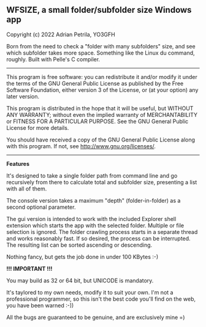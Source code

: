 ## WFSIZE, a small folder/subfolder size Windows app

Copyright (c) 2022 Adrian Petrila, YO3GFH

Born from the need to check a "folder with many subfolders" size, 
and see which subfolder takes more space. Something like the Linux
du command, roughly. Built with Pelle's C compiler.

-------

This program is free software: you can redistribute it and/or modify
it under the terms of the GNU General Public License as published by
the Free Software Foundation, either version 3 of the License, or
(at your option) any later version.

This program is distributed in the hope that it will be useful,
but WITHOUT ANY WARRANTY; without even the implied warranty of
MERCHANTABILITY or FITNESS FOR A PARTICULAR PURPOSE.  See the
GNU General Public License for more details.

You should have received a copy of the GNU General Public License
along with this program.  If not, see <http://www.gnu.org/licenses/>.

-------

**Features**

It's designed to take a single folder path from command line and
go recursively from there to calculate total and subfolder size,
presenting a list with all of them.

The console version takes a maximum "depth" (folder-in-folder) as
a second optional parameter.

The gui version is intended to work with the included Explorer shell 
extension which starts the app with the selected folder. Multiple or 
file selection is ignored. The folder crawling process starts in a
separate thread and works reasonably fast. If so desired, the process
can be interrupted. The resulting list can be sorted ascending or
descending. 

Nothing fancy, but gets the job done in under 100 KBytes :-)

**!!! IMPORTANT !!!** 

You may build as 32 or 64 bit, but UNICODE is mandatory. 

It's taylored to my own needs, modify it to suit your own. 
I'm not a professional programmer, so this isn't the best code you'll find
on the web, you have been warned :-))

All the bugs are guaranteed to be genuine, and are exclusively mine =)

